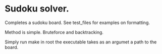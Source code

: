 # Sudoku solver.

Completes a sudoku board. See test_files for examples on formatting.

Method is simple. Bruteforce and backtracking.

Simply run make in root the executable takes as an argumet a path to the board.
